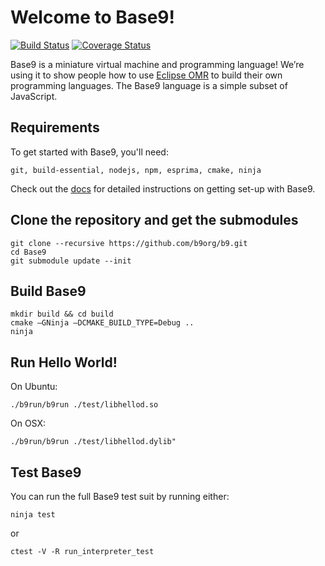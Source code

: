 # Welcome to Base9!

[![Build Status](https://api.travis-ci.org/b9org/b9.svg?branch=master)](https://travis-ci.org/b9org/b9)
[![Coverage Status](https://coveralls.io/repos/github/b9org/b9/badge.svg?branch=master)](https://coveralls.io/github/b9org/b9?branch=master)

Base9 is a miniature virtual machine and programming language! We’re using it to show people how to use
[Eclipse OMR] to build their own programming languages. The Base9 language is a simple subset of JavaScript.

[Eclipse OMR]: https://github.com/eclipse/omr

## Requirements

To get started with Base9, you'll need:

`git, build-essential, nodejs, npm, esprima, cmake, ninja` 

Check out the [docs] for detailed instructions on getting set-up with Base9.

[docs]: doc/README.md

## Clone the repository and get the submodules

```
git clone --recursive https://github.com/b9org/b9.git
cd Base9
git submodule update --init
```

## Build Base9

```
mkdir build && cd build
cmake –GNinja –DCMAKE_BUILD_TYPE=Debug ..
ninja
```

## Run Hello World!
On Ubuntu:

`./b9run/b9run ./test/libhellod.so`

On OSX:

`./b9run/b9run ./test/libhellod.dylib"`


## Test Base9

You can run the full Base9 test suit by running either:

`ninja test`

or 

`ctest -V -R run_interpreter_test`
